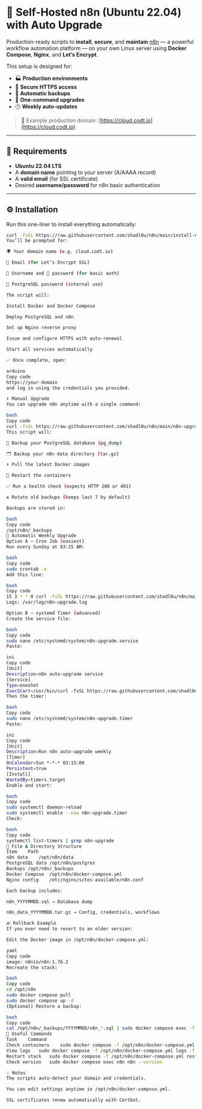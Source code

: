 # 🚀 Self-Hosted n8n (Ubuntu 22.04) with Auto Upgrade

Production-ready scripts to **install**, **secure**, and **maintain** [n8n](https://n8n.io) — a powerful workflow automation platform — on your own Linux server using **Docker Compose**, **Nginx**, and **Let’s Encrypt**.

This setup is designed for:
- 🏭 **Production environments**
- 🔐 **Secure HTTPS access**
- 💾 **Automatic backups**
- 🔄 **One-command upgrades**
- 🕒 **Weekly auto-updates**

> 🧠 Example production domain: [https://cloud.codt.io](https://cloud.codt.io)

---

## 🧰 Requirements

- **Ubuntu 22.04 LTS**
- A **domain name** pointing to your server (A/AAAA record)
- A **valid email** (for SSL certificate)
- Desired **username/password** for n8n basic authentication

---

## ⚙️ Installation

Run this one-liner to install everything automatically:

```bash
curl -fsSL https://raw.githubusercontent.com/shadl0u/n8n/main/install-n8n-with-domain.sh | sudo bash
You’ll be prompted for:

🌍 Your domain name (e.g. cloud.codt.io)

📧 Email (for Let’s Encrypt SSL)

👤 Username and 🔑 password (for basic auth)

🔐 PostgreSQL password (internal use)

The script will:

Install Docker and Docker Compose

Deploy PostgreSQL and n8n

Set up Nginx reverse proxy

Issue and configure HTTPS with auto-renewal

Start all services automatically

✅ Once complete, open:

arduino
Copy code
https://your-domain
and log in using the credentials you provided.

⬆️ Manual Upgrade
You can upgrade n8n anytime with a single command:

bash
Copy code
curl -fsSL https://raw.githubusercontent.com/shadl0u/n8n/main/n8n-upgrade.sh | sudo bash
This script will:

💾 Backup your PostgreSQL database (pg_dump)

🗂 Backup your n8n data directory (tar.gz)

⬇️ Pull the latest Docker images

🔄 Restart the containers

✅ Run a health check (expects HTTP 200 or 401)

♻️ Rotate old backups (keeps last 7 by default)

Backups are stored in:

bash
Copy code
/opt/n8n/_backups
🔁 Automatic Weekly Upgrade
Option A — Cron Job (easiest)
Run every Sunday at 03:15 AM:

bash
Copy code
sudo crontab -e
Add this line:

bash
Copy code
15 3 * * 0 curl -fsSL https://raw.githubusercontent.com/shadl0u/n8n/main/n8n-upgrade.sh | sudo bash >> /var/log/n8n-upgrade.log 2>&1
Logs: /var/log/n8n-upgrade.log

Option B — systemd Timer (advanced)
Create the service file:

bash
Copy code
sudo nano /etc/systemd/system/n8n-upgrade.service
Paste:

ini
Copy code
[Unit]
Description=n8n auto-upgrade service
[Service]
Type=oneshot
ExecStart=/usr/bin/curl -fsSL https://raw.githubusercontent.com/shadl0u/n8n/main/n8n-upgrade.sh | /usr/bin/sudo bash
Then the timer:

bash
Copy code
sudo nano /etc/systemd/system/n8n-upgrade.timer
Paste:

ini
Copy code
[Unit]
Description=Run n8n auto-upgrade weekly
[Timer]
OnCalendar=Sun *-*-* 03:15:00
Persistent=true
[Install]
WantedBy=timers.target
Enable and start:

bash
Copy code
sudo systemctl daemon-reload
sudo systemctl enable --now n8n-upgrade.timer
Check:

bash
Copy code
systemctl list-timers | grep n8n-upgrade
📂 File & Directory Structure
Item	Path
n8n data	/opt/n8n/data
PostgreSQL data	/opt/n8n/postgres
Backups	/opt/n8n/_backups
Docker Compose	/opt/n8n/docker-compose.yml
Nginx config	/etc/nginx/sites-available/n8n.conf

Each backup includes:

n8n_YYYYMMDD.sql → Database dump

n8n_data_YYYYMMDD.tar.gz → Config, credentials, workflows

🔙 Rollback Example
If you ever need to revert to an older version:

Edit the Docker image in /opt/n8n/docker-compose.yml:

yaml
Copy code
image: n8nio/n8n:1.76.2
Recreate the stack:

bash
Copy code
cd /opt/n8n
sudo docker compose pull
sudo docker compose up -d
(Optional) Restore a backup:

bash
Copy code
cat /opt/n8n/_backups/YYYYMMDD/n8n_*.sql | sudo docker compose exec -T postgres psql -U n8n -d n8n
🧭 Useful Commands
Task	Command
Check containers	sudo docker compose -f /opt/n8n/docker-compose.yml ps
View logs	sudo docker compose -f /opt/n8n/docker-compose.yml logs -f n8n
Restart stack	sudo docker compose -f /opt/n8n/docker-compose.yml restart
Check version	sudo docker compose exec n8n n8n --version

💡 Notes
The scripts auto-detect your domain and credentials.

You can edit settings anytime in /opt/n8n/docker-compose.yml.

SSL certificates renew automatically with Certbot.


